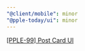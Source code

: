 ```yaml
---
"@client/mobile": minor
"@pple-today/ui": minor
---
```


[[PPLE-99] Post Card UI](https://linear.app/snts/issue/PPLE-99/post-card-ui)
